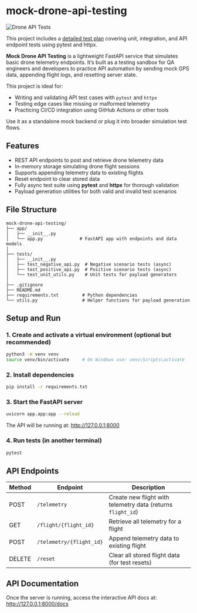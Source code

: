 # mock-drone-api-testing

![Drone API Tests](https://github.com/mattj3/drone-api-tests/actions/workflows/ci.yml/badge.svg)

This project includes a [detailed test plan](./test_plan.md) covering unit, integration, and API endpoint tests using pytest and httpx.

**Mock Drone API Testing** is a lightweight FastAPI service that simulates basic drone telemetry endpoints. It’s built as a testing sandbox for QA engineers and developers to practice API automation by sending mock GPS data, appending flight logs, and resetting server state.

This project is ideal for:

- Writing and validating API test cases with `pytest` and `httpx`
- Testing edge cases like missing or malformed telemetry
- Practicing CI/CD integration using GitHub Actions or other tools

Use it as a standalone mock backend or plug it into broader simulation test flows.

## Features

- REST API endpoints to post and retrieve drone telemetry data
- In-memory storage simulating drone flight sessions
- Supports appending telemetry data to existing flights
- Reset endpoint to clear stored data
- Fully async test suite using **pytest** and **httpx** for thorough validation
- Payload generation utilities for both valid and invalid test scenarios

## File Structure

```plaintext
mock-drone-api-testing/
├── app/
│   ├── __init__.py
│   └── app.py              # FastAPI app with endpoints and data models
│
├── tests/
│   ├── __init__.py
│   ├── test_negative_api.py  # Negative scenario tests (async)
│   ├── test_positive_api.py  # Positive scenario tests (async)
│   └── test_unit_utils.py    # Unit tests for payload generators
│
├── .gitignore
├── README.md
├── requirements.txt         # Python dependencies
└── utils.py                 # Helper functions for payload generation
```

## Setup and Run

### 1. Create and activate a virtual environment (optional but recommended)

```bash
python3 -m venv venv
source venv/bin/activate     # On Windows use: venv\Scripts\activate
```

### 2. Install dependencies

```bash
pip install -r requirements.txt
```

### 3. Start the FastAPI server

```bash
uvicorn app.app:app --reload
```

The API will be running at: http://127.0.0.1:8000

### 4. Run tests (in another terminal)

```bash
pytest
```

## API Endpoints

| Method | Endpoint                 | Description                                                 |
| ------ | ------------------------ | ----------------------------------------------------------- |
| POST   | `/telemetry`             | Create new flight with telemetry data (returns `flight_id`) |
| GET    | `/flight/{flight_id}`    | Retrieve all telemetry for a flight                         |
| POST   | `/telemetry/{flight_id}` | Append telemetry data to existing flight                    |
| DELETE | `/reset`                 | Clear all stored flight data (for test resets)              |

## API Documentation

Once the server is running, access the interactive API docs at: http://127.0.0.1:8000/docs
